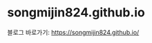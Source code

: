 # songmijin824.github.io

블로그 바로가기: <a href="https://songmijin824.github.io/" target="_blank">https://songmijin824.github.io/</a>
